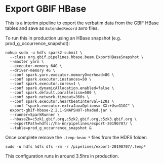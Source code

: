 # Export GBIF HBase

This is a interim pipeline to export the verbatim data from the GBIF HBase tables and save as `ExtendedRecord` avro files.

To run this in production using an HBase snapshot (e.g. prod_g_occurrence_snapshot):
```
nohup sudo -u hdfs spark2-submit \
  --class org.gbif.pipelines.hbase.beam.ExportHBaseSnapshot \
  --master yarn \
  --executor-memory 64G \
  --driver-memory 4G \
  --conf spark.yarn.executor.memoryOverhead=8G \
  --conf spark.executor.instances=50 \
  --conf spark.executor.cores=1 \
  --conf spark.dynamicAllocation.enabled=false \
  --conf spark.default.parallelism=500 \
  --conf spark.network.timeout=360s \
  --conf spark.executor.heartbeatInterval=120s \
  --conf "spark.executor.extraJavaOptions=-XX:+UseG1GC" \
  export-gbif-hbase-2.2.1-SNAPSHOT-shaded.jar \
  --runner=SparkRunner \
  --hbaseZk=c5zk1.gbif.org,c5zk2.gbif.org,c5zk3.gbif.org \
  --exportPath=hdfs://ha-nn/pipelines/export-20190707/ \
  --table=prod_g_occurrence_snapshot &
```

Once complete remove the `.temp-beam-*` files from the HDFS folder:
```
sudo -u hdfs hdfs dfs -rm -r /pipelines/export-20190707/.temp*
```

This configuration runs in around 3.5hrs in production.
